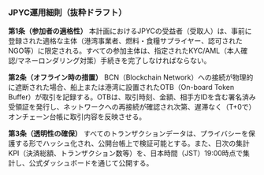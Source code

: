 ### **JPYC運用細則（抜粋ドラフト）**

**第1条（参加者の適格性）** 本計画におけるJPYCの受益者（受取人）は、事前に登録された適格な主体（港湾事業者、燃料・食糧サプライヤー、認可されたNGO等）に限定される。すべての参加主体は、指定されたKYC/AML（本人確認/マネーロンダリング対策）手続きを完了しなければならない。

**第2条（オフライン時の措置）** BCN（Blockchain Network）への接続が物理的に遮断された場合、船上または港湾に設置されたOTB（On-board Token Buffer）が取引を記録する。OTBは、取引時刻、金額、相手方IDを含む署名済み受領証を発行し、ネットワークへの再接続が確認され次第、遅滞なく（T+0で）オンチェーン台帳に取引内容を反映させる。

**第3条（透明性の確保）** すべてのトランザクションデータは、プライバシーを保護する形でハッシュ化され、公開台帳上で検証可能とする。また、日次の集計KPI（決済総額、トランザクション数等）を、日本時間（JST）19:00時点で集計し、公式ダッシュボードを通じて公開する。
